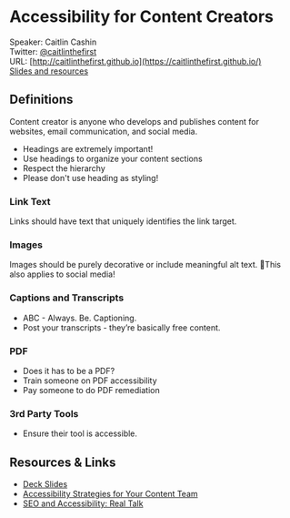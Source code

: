 # Accessibility for Content Creators
Speaker: Caitlin Cashin  
Twitter: [@caitlinthefirst](http://www.twitter.com/caitlinthefirst)  
URL: [http://caitlinthefirst.github.io](https://caitlinthefirst.github.io/)  
[Slides and resources](https://docs.google.com/presentation/d/1HpEWJlTgYgVPgNEWqK9tl_GlYgbayGX5fLoN3Wghquo/edit)  

## Definitions

Content creator is anyone who develops and publishes content for websites, email communication, and social media. 

- Headings are extremely important!
- Use headings to organize your content sections
- Respect the hierarchy
- Please don't use heading as styling!

### Link Text
Links should have text that uniquely identifies the link target.

### Images
Images should be purely decorative or include meaningful alt text. This also applies to social media!

### Captions and Transcripts
- ABC - Always. Be. Captioning.
- Post your transcripts - they’re basically free content.

### PDF
- Does it has to be a PDF?
- Train someone on PDF accessibility
- Pay someone to do PDF remediation

### 3rd Party Tools
- Ensure their tool is accessible.

##  Resources & Links
- [Deck Slides](https://docs.google.com/presentation/d/1HpEWJlTgYgVPgNEWqK9tl_GlYgbayGX5fLoN3Wghquo/edit)  
- [Accessibility Strategies for Your Content Team](https://www.deque.com/blog/accessibility-strategies-for-your-content-team/)
- [SEO and Accessibility: Real Talk](https://www.deque.com/blog/seo-and-accessibility-real-talk/)
